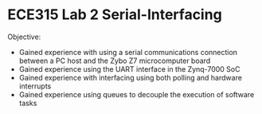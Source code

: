 # ECE315 Lab 2 Serial-Interfacing

Objective:

- Gained experience with using a serial communications connection between a PC host and the Zybo Z7 microcomputer board
- Gained experience using the UART interface in the Zynq-7000 SoC
- Gained experience with interfacing using both polling and hardware interrupts
- Gained experience using queues to decouple the execution of software tasks
